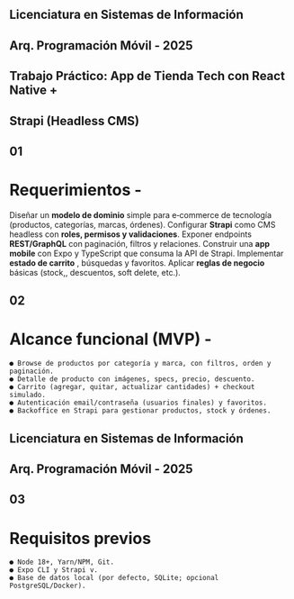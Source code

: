 ## Licenciatura en Sistemas de Información

## Arq. Programación Móvil - 2025

## Trabajo Práctico: App de Tienda Tech con React Native +

## Strapi (Headless CMS)

## 01

# Requerimientos -

Diseñar un **modelo de dominio** simple para e‑commerce de tecnología
(productos, categorías, marcas, órdenes).
Configurar **Strapi** como CMS headless con **roles, permisos y validaciones**.
Exponer endpoints **REST/GraphQL** con paginación, filtros y relaciones.
Construir una **app mobile** con Expo y TypeScript que consuma la API de Strapi.
Implementar **estado de carrito** , búsquedas y favoritos.
Aplicar **reglas de negocio** básicas (stock,, descuentos, soft delete, etc.).

## 02

# Alcance funcional (MVP) -

```
● Browse de productos por categoría y marca, con filtros, orden y paginación.
● Detalle de producto con imágenes, specs, precio, descuento.
● Carrito (agregar, quitar, actualizar cantidades) + checkout simulado.
● Autenticación email/contraseña (usuarios finales) y favoritos.
● Backoffice en Strapi para gestionar productos, stock y órdenes.
```

## Licenciatura en Sistemas de Información

## Arq. Programación Móvil - 2025

## 03

# Requisitos previos

```
● Node 18+, Yarn/NPM, Git.
● Expo CLI y Strapi v.
● Base de datos local (por defecto, SQLite; opcional PostgreSQL/Docker).
```
